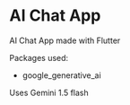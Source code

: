 # AI Chat App

AI Chat App made with Flutter

Packages used:

- google_generative_ai

 Uses Gemini 1.5 flash


